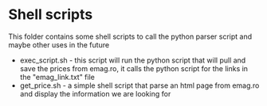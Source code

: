 # Shell scripts

This folder contains some shell scripts to call the python parser script and
maybe other uses in the future

* exec_script.sh - this script will run the python script that will pull and save
the prices from emag.ro, it calls the python script for the links in the "emag_link.txt"
file
* get_price.sh - a simple shell script that parse an html page from emag.ro and
display the information we are looking for
